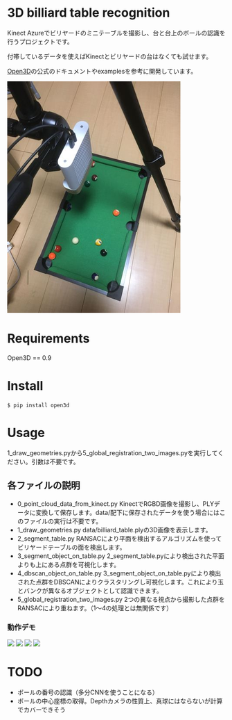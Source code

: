 3D billiard table recognition
===

Kinect Azureでビリヤードのミニテーブルを撮影し、台と台上のボールの認識を行うプロジェクトです。

付帯しているデータを使えばKinectとビリヤードの台はなくても試せます。

[Open3D](http://www.open3d.org/docs/release/)の公式のドキュメントやexamplesを参考に開発しています。

![Kinect and Billiard table](kinect_and_billiard_table.jpg "Kinect and Billiard table")

# Requirements
Open3D == 0.9

# Install
```shell
$ pip install open3d
```

# Usage
1_draw_geometries.pyから5_global_registration_two_images.pyを実行してください。引数は不要です。

## 各ファイルの説明
* 0_point_cloud_data_from_kinect.py KinectでRGBD画像を撮影し、PLYデータに変換して保存します。data/配下に保存されたデータを使う場合にはこのファイルの実行は不要です。
* 1_draw_geometries.py data/billiard_table.plyの3D画像を表示します。
* 2_segment_table.py RANSACにより平面を検出するアルゴリズムを使ってビリヤードテーブルの面を検出します。
* 3_segment_object_on_table.py 2_segment_table.pyにより検出された平面よりも上にある点群を可視化します。
* 4_dbscan_object_on_table.py 3_segment_object_on_table.pyにより検出された点群をDBSCANによりクラスタリングし可視化します。これにより玉とバンクが異なるオブジェクトとして認識できます。
* 5_global_registration_two_images.py 2つの異なる視点から撮影した点群をRANSACにより重ねます。（1〜4の処理とは無関係です）

### 動作デモ

[![](http://img.youtube.com/vi/6uDkti-5O1E/0.jpg)](http://www.youtube.com/watch?v=6uDkti-5O1E "1_draw_geometries.py")
[![](http://img.youtube.com/vi/NzoxiASJFSM/0.jpg)](http://www.youtube.com/watch?v=NzoxiASJFSM "2_segment_table.py")
[![](http://img.youtube.com/vi/hQ32lroSmrM/0.jpg)](http://www.youtube.com/watch?v=hQ32lroSmrM "3_segment_object_on_table.py")
[![](http://img.youtube.com/vi/ke5-wfmHF0s/0.jpg)](http://www.youtube.com/watch?v=ke5-wfmHF0s "4_dbscan_object_on_table.py")

# TODO
* ボールの番号の認識（多分CNNを使うことになる）
* ボールの中心座標の取得。Depthカメラの性質上、真球にはならないが計算でカバーできそう